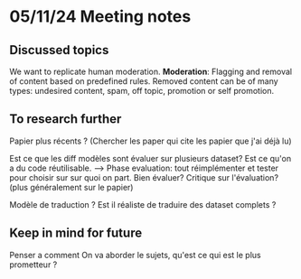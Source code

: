 # 05/11/24 Meeting notes

## Discussed topics
We want to replicate human moderation.
**Moderation**: Flagging and removal of content based on predefined rules. Removed content can be of many types: undesired content, spam, off topic, promotion or self promotion.

## To research further
Papier plus récents ? (Chercher les paper qui cite les papier que j'ai déjà lu)

Est ce que les diff modèles sont évaluer sur plusieurs dataset?
Est ce qu'on a du code réutilisable. 
--> Phase evaluation: tout réimplémenter et tester pour choisir sur sur quoi on part.
Bien évaluer? Critique sur l'évaluation? (plus généralement sur le papier)

Modèle de traduction ? Est il réaliste de traduire des dataset complets ?

## Keep in mind for future
Penser a comment On va aborder le sujets, qu'est ce qui est le plus prometteur ?
